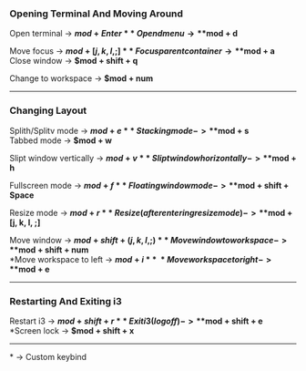 ### Opening Terminal And Moving Around
Open terminal → **$mod + Enter**\
Open dmenu → **$mod + d**

Move focus → **$mod + [j, k, l, ;]**\
Focus parent container → **$mod + a**\
Close window → **$mod + shift + q**

Change to workspace → **$mod + num**

---
### Changing Layout
Splith/Splitv mode -> **$mod + e**\
Stacking mode -> **$mod + s**\
Tabbed mode -> **$mod + w**

Slipt window vertically -> **$mod + v**\
Slipt window horizontally -> **$mod + h**

Fullscreen mode -> **$mod + f**\
Floating window mode -> **$mod + shift + Space**

Resize mode -> **$mod + r**\
Resize (after entering resize mode) -> **$mod + [j, k, l, ;]**

Move window -> **$mod + shift + (j, k, l, ;)**\
Move window to workspace -> **$mod + shift + num**\
*Move workspace to left -> **$mod + i**\
*Move workspace to right -> **$mod + e**

---
### Restarting And Exiting i3
Restart i3 -> **$mod + shift + r**\
Exit i3 (logoff) -> **$mod + shift + e**\
*Screen lock -> **$mod + shift + x**

---
\* → Custom keybind